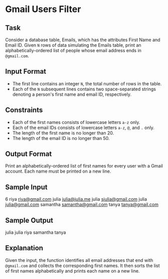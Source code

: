 # Gmail Users Filter

## Task

Consider a database table, Emails, which has the attributes First Name and Email ID. Given `N` rows of data simulating the Emails table, print an alphabetically-ordered list of people whose email address ends in `@gmail.com`.

## Input Format

- The first line contains an integer `N`, the total number of rows in the table.
- Each of the `N` subsequent lines contains two space-separated strings denoting a person's first name and email ID, respectively.

## Constraints

- Each of the first names consists of lowercase letters `a-z` only.
- Each of the email IDs consists of lowercase letters `a-z`, `@`, and `.` only.
- The length of the first name is no longer than 20.
- The length of the email ID is no longer than 50.

## Output Format

Print an alphabetically-ordered list of first names for every user with a Gmail account. Each name must be printed on a new line.

## Sample Input
6
riya riya@gmail.com
julia julia@julia.me
julia sjulia@gmail.com
julia julia@gmail.com
samantha samantha@gmail.com
tanya tanya@gmail.com

## Sample Output
julia
julia
riya
samantha
tanya

## Explanation

Given the input, the function identifies all email addresses that end with `@gmail.com` and collects the corresponding first names. It then sorts the list of first names alphabetically and prints each name on a new line.

